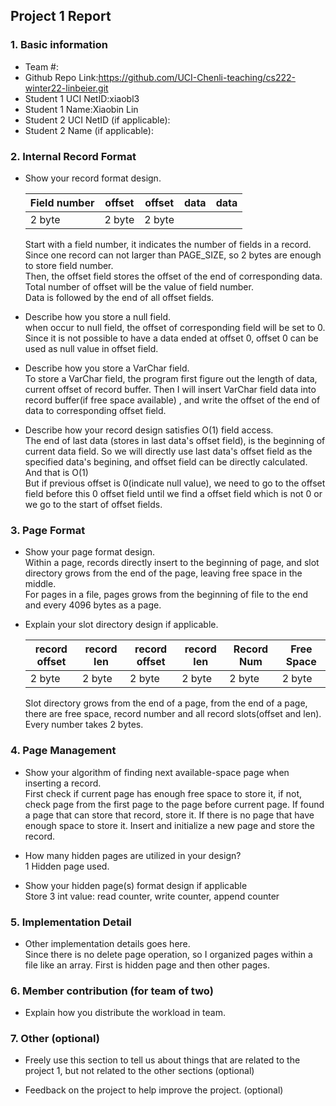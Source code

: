 ## Project 1 Report


### 1. Basic information
 - Team #:
 - Github Repo Link:https://github.com/UCI-Chenli-teaching/cs222-winter22-linbeier.git
 - Student 1 UCI NetID:xiaobl3
 - Student 1 Name:Xiaobin Lin
 - Student 2 UCI NetID (if applicable):
 - Student 2 Name (if applicable):


### 2. Internal Record Format
- Show your record format design.

  | Field number | offset | offset | data | data |
  |--------------|--------|--------|------|------|
  | 2 byte       | 2 byte | 2 byte |      |      |
    Start with a field number, it indicates the number of fields in a record. Since one record can not larger than PAGE_SIZE, so 2 bytes are enough to store field number.  
    Then, the offset field stores the offset of the end of corresponding data. Total number of offset will be the value of field number.  
    Data is followed by the end of all offset fields.


- Describe how you store a null field.  
    when occur to null field, the offset of corresponding field will be set to 0. Since it is not possible to have a data ended at offset 0, offset 0 can be used as null value in offset field.  



- Describe how you store a VarChar field.  
  To store a VarChar field, the program first figure out the length of data, current offset of record buffer.
Then I will insert VarChar field data into record buffer(if free space available)
, and write the offset of the end of data to corresponding offset field. 


- Describe how your record design satisfies O(1) field access.  
The end of last data (stores in last data's offset field), is the beginning of current data field. So we will directly use last data's offset field as the specified data's begining, and offset field can be directly calculated. And that is O(1)   
 But if previous offset is 0(indicate null value), we need to go to the offset field before this 0 offset field until we find a offset field which is not 0 or we go to the start of offset fields.



### 3. Page Format
- Show your page format design.  
Within a page, records directly insert to the beginning of page, and slot directory grows from the end of the page, leaving free space in the middle.  
For pages in a file, pages grows from the beginning of file to the end and every 4096 bytes as a page.


- Explain your slot directory design if applicable.   

  | record offset | record len | record offset | record len | Record Num | Free Space |
  |---------------|------------|---------------|------------|------------|------------|  
  | 2 byte        | 2 byte     | 2 byte        | 2 byte     | 2 byte     | 2 byte     |
  Slot directory grows from the end of a page, from the end of a page, there are free space, record number and all record slots(offset and len). Every number takes 2 bytes.  



### 4. Page Management
- Show your algorithm of finding next available-space page when inserting a record.  
First check if current page has enough free space to store it, if not, check page from the first page to the page before current page. If found a page that can store that record, store it. If there is no page that have enough space to store it. 
Insert and initialize a new page and store the record. 


- How many hidden pages are utilized in your design?  
1 Hidden page used.


- Show your hidden page(s) format design if applicable  
Store 3 int value: read counter, write counter, append counter


### 5. Implementation Detail
- Other implementation details goes here.  
Since there is no delete page operation, so I organized pages within a file like an array. First is hidden page and then other pages. 


### 6. Member contribution (for team of two)
- Explain how you distribute the workload in team.



### 7. Other (optional)
- Freely use this section to tell us about things that are related to the project 1, but not related to the other sections (optional)



- Feedback on the project to help improve the project. (optional)